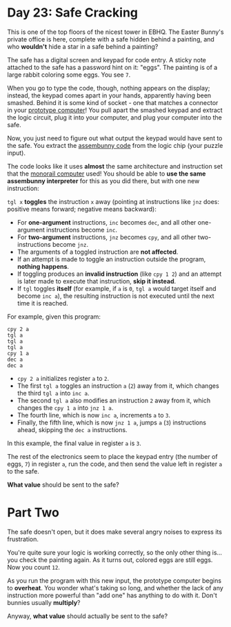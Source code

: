 # Day 23: Safe Cracking
This is one of the top floors of the nicest tower in EBHQ. The Easter Bunny's private office is here, complete with a 
safe hidden behind a painting, and who **wouldn't** hide a star in a safe behind a painting?

The safe has a digital screen and keypad for code entry. A sticky note attached to the safe has a password hint on it: 
"eggs". The painting is of a large rabbit coloring some eggs. You see `7`.

When you go to type the code, though, nothing appears on the display; instead, the keypad comes apart in your hands, 
apparently having been smashed. Behind it is some kind of socket - one that matches a connector in your 
[prototype computer](https://adventofcode.com/2016/day/11)! You pull apart the smashed keypad and extract the logic 
circuit, plug it into your computer, and plug your computer into the safe.

Now, you just need to figure out what output the keypad would have sent to the safe. You extract the 
[assembunny code](https://adventofcode.com/2016/day/12) from the logic chip (your puzzle input).

The code looks like it uses **almost** the same architecture and instruction set that the 
[monorail computer](https://adventofcode.com/2016/day/12) used! You should be able to **use the same assembunny 
interpreter** for this as you did there, but with one new instruction:

`tgl x` **toggles** the instruction `x` away (pointing at instructions like `jnz` does: positive means forward; 
negative means backward):
* For **one-argument** instructions, `inc` becomes `dec`, and all other one-argument instructions become `inc`.
* For **two-argument** instructions, `jnz` becomes `cpy`, and all other two-instructions become `jnz`.
* The arguments of a toggled instruction are **not affected**.
* If an attempt is made to toggle an instruction outside the program, **nothing happens**.
* If toggling produces an **invalid instruction** (like `cpy 1 2`) and an attempt is later made to execute that 
instruction, **skip it instead**.
* If `tgl` toggles **itself** (for example, if `a` is `0`, `tgl a` would target itself and become `inc a`), the 
resulting instruction is not executed until the next time it is reached.

For example, given this program:
```
cpy 2 a
tgl a
tgl a
tgl a
cpy 1 a
dec a
dec a
```
* `cpy 2 a` initializes register `a` to `2`.
* The first `tgl a` toggles an instruction `a` (`2`) away from it, which changes the third `tgl a` into `inc a`.
* The second `tgl a` also modifies an instruction `2` away from it, which changes the `cpy 1 a` into `jnz 1 a`.
* The fourth line, which is now `inc a`, increments `a` to `3`.
* Finally, the fifth line, which is now `jnz 1 a`, jumps `a` (`3`) instructions ahead, skipping the `dec a` 
instructions.

In this example, the final value in register `a` is `3`.

The rest of the electronics seem to place the keypad entry (the number of eggs, `7`) in register `a`, run the code, 
and then send the value left in register `a` to the safe.

**What value** should be sent to the safe?

# Part Two
The safe doesn't open, but it does make several angry noises to express its frustration.

You're quite sure your logic is working correctly, so the only other thing is... you check the painting again. As it 
turns out, colored eggs are still eggs. Now you count `12`.

As you run the program with this new input, the prototype computer begins to **overheat**. You wonder what's taking 
so long, and whether the lack of any instruction more powerful than "add one" has anything to do with it. Don't 
bunnies usually **multiply**?

Anyway, **what value** should actually be sent to the safe?
